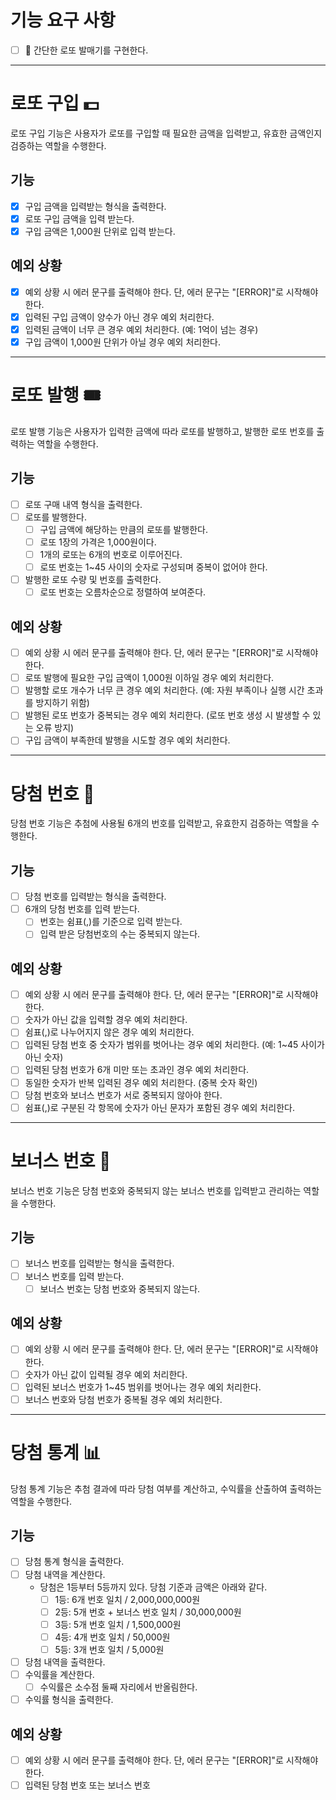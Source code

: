 # 기능 요구 사항
- [ ] 🎰 간단한 로또 발매기를 구현한다.

---

# 로또 구입 💵
로또 구입 기능은 사용자가 로또를 구입할 때 필요한 금액을 입력받고, 유효한 금액인지 검증하는 역할을 수행한다.

## 기능

- [x] 구입 금액을 입력받는 형식을 출력한다.
- [x] 로또 구입 금액을 입력 받는다.
- [x] 구입 금액은 1,000원 단위로 입력 받는다.

## 예외 상황
- [x] 예외 상황 시 에러 문구를 출력해야 한다. 단, 에러 문구는 "[ERROR]"로 시작해야 한다.
- [x] 입력된 구입 금액이 양수가 아닌 경우 예외 처리한다.
- [x] 입력된 금액이 너무 큰 경우 예외 처리한다. (예: 1억이 넘는 경우)
- [x] 구입 금액이 1,000원 단위가 아닐 경우 예외 처리한다.

---

# 로또 발행 🎟️
로또 발행 기능은 사용자가 입력한 금액에 따라 로또를 발행하고, 발행한 로또 번호를 출력하는 역할을 수행한다.

## 기능

- [ ] 로또 구매 내역 형식을 출력한다.
- [ ] 로또를 발행한다.
  - [ ] 구입 금액에 해당하는 만큼의 로또를 발행한다.
  - [ ] 로또 1장의 가격은 1,000원이다.
  - [ ] 1개의 로또는 6개의 번호로 이루어진다.
  - [ ] 로또 번호는 1~45 사이의 숫자로 구성되며 중복이 없어야 한다.
- [ ] 발행한 로또 수량 및 번호를 출력한다.
  - [ ] 로또 번호는 오름차순으로 정렬하여 보여준다.

## 예외 상황
- [ ] 예외 상황 시 에러 문구를 출력해야 한다. 단, 에러 문구는 "[ERROR]"로 시작해야 한다.
- [ ] 로또 발행에 필요한 구입 금액이 1,000원 이하일 경우 예외 처리한다.
- [ ] 발행할 로또 개수가 너무 큰 경우 예외 처리한다. (예: 자원 부족이나 실행 시간 초과를 방지하기 위함)
- [ ] 발행된 로또 번호가 중복되는 경우 예외 처리한다. (로또 번호 생성 시 발생할 수 있는 오류 방지)
- [ ] 구입 금액이 부족한데 발행을 시도할 경우 예외 처리한다.

---

# 당첨 번호 🎯
당첨 번호 기능은 추첨에 사용될 6개의 번호를 입력받고, 유효한지 검증하는 역할을 수행한다.

## 기능

- [ ] 당첨 번호를 입력받는 형식을 출력한다.
- [ ] 6개의 당첨 번호를 입력 받는다.
  - [ ] 번호는 쉼표(,)를 기준으로 입력 받는다.
  - [ ] 입력 받은 당첨번호의 수는 중복되지 않는다.

## 예외 상황
- [ ] 예외 상황 시 에러 문구를 출력해야 한다. 단, 에러 문구는 "[ERROR]"로 시작해야 한다.
- [ ] 숫자가 아닌 값을 입력할 경우 예외 처리한다.
- [ ] 쉼표(,)로 나누어지지 않은 경우 예외 처리한다.
- [ ] 입력된 당첨 번호 중 숫자가 범위를 벗어나는 경우 예외 처리한다. (예: 1~45 사이가 아닌 숫자)
- [ ] 입력된 당첨 번호가 6개 미만 또는 초과인 경우 예외 처리한다.
- [ ] 동일한 숫자가 반복 입력된 경우 예외 처리한다. (중복 숫자 확인)
- [ ] 당첨 번호와 보너스 번호가 서로 중복되지 않아야 한다.
- [ ] 쉼표(,)로 구분된 각 항목에 숫자가 아닌 문자가 포함된 경우 예외 처리한다.

---

# 보너스 번호 🎁
보너스 번호 기능은 당첨 번호와 중복되지 않는 보너스 번호를 입력받고 관리하는 역할을 수행한다.

## 기능

- [ ] 보너스 번호를 입력받는 형식을 출력한다.
- [ ] 보너스 번호를 입력 받는다.
  - [ ] 보너스 번호는 당첨 번호와 중복되지 않는다.

## 예외 상황
- [ ] 예외 상황 시 에러 문구를 출력해야 한다. 단, 에러 문구는 "[ERROR]"로 시작해야 한다.
- [ ] 숫자가 아닌 값이 입력될 경우 예외 처리한다.
- [ ] 입력된 보너스 번호가 1~45 범위를 벗어나는 경우 예외 처리한다.
- [ ] 보너스 번호와 당첨 번호가 중복될 경우 예외 처리한다.

---

# 당첨 통계 📊
당첨 통계 기능은 추첨 결과에 따라 당첨 여부를 계산하고, 수익률을 산출하여 출력하는 역할을 수행한다.

## 기능

- [ ] 당첨 통계 형식을 출력한다.
- [ ] 당첨 내역을 계산한다.
  - 당첨은 1등부터 5등까지 있다. 당첨 기준과 금액은 아래와 같다.
    - [ ] 1등: 6개 번호 일치 / 2,000,000,000원
    - [ ] 2등: 5개 번호 + 보너스 번호 일치 / 30,000,000원
    - [ ] 3등: 5개 번호 일치 / 1,500,000원
    - [ ] 4등: 4개 번호 일치 / 50,000원
    - [ ] 5등: 3개 번호 일치 / 5,000원
- [ ] 당첨 내역을 출력한다.
- [ ] 수익률을 계산한다.
  - [ ] 수익률은 소수점 둘째 자리에서 반올림한다.
- [ ] 수익률 형식을 출력한다.

## 예외 상황
- [ ] 예외 상황 시 에러 문구를 출력해야 한다. 단, 에러 문구는 "[ERROR]"로 시작해야 한다.
- [ ] 입력된 당첨 번호 또는 보너스 번호
